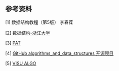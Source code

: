 ## 参考资料

[1] 数据结构教程（第5版） 李春葆 

[2] [数据结构-浙江大学](https://www.icourse163.org/course/ZJU-93001)

[3] [PAT](https://pintia.cn/problem-sets?tab=0)

[4] [GitHub algorithms_and_data_structures 开源项目](https://github.com/mandliya/algorithms_and_data_structures)

[5] [VISU ALGO](https://visualgo.net/zh)

